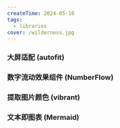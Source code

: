 ```yaml
---
createTime: 2024-05-10
tags:
  - libraries
cover: /wilderness.jpg
---
```


<script setup>
import LinkPreview from '../../.vitepress/theme/components/LinkPreview.vue';

</script>

### 大屏适配 (autofit)

<LinkPreview url="https://auto-plugin.github.io/autofit.js/" />

### 数字流动效果组件 (NumberFlow)

<LinkPreview url="https://number-flow.barvian.me/vue" />

### 提取图片颜色 (vibrant)

<LinkPreview url="https://vibrant.dev/" />

### 文本即图表 (Mermaid)

<LinkPreview url="https://mermaid.js.org/" />



